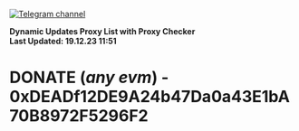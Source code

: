 [![Telegram channel](https://img.shields.io/endpoint?url=https://runkit.io/damiankrawczyk/telegram-badge/branches/master?url=https://t.me/n4z4v0d)](https://t.me/n4z4v0d) 

**Dynamic Updates Proxy List with Proxy Checker**  
**Last Updated: 19.12.23 11:51**

# DONATE (_any evm_) - 0xDEADf12DE9A24b47Da0a43E1bA70B8972F5296F2
